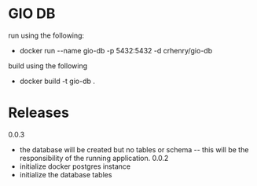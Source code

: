 # GIO DB

run using the following:
* docker run --name gio-db -p 5432:5432 -d crhenry/gio-db

build using the following
* docker build -t gio-db .

# Releases
0.0.3
- the database will be created but no tables or schema
-- this will be the responsibility of the running application.
0.0.2
- initialize docker postgres instance
- initialize the database tables

